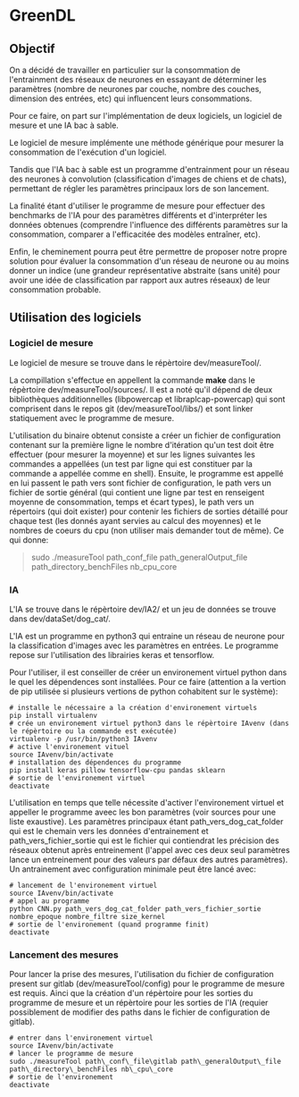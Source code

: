 # GreenDL

## Objectif
On a décidé de travailler en particulier sur la consommation de l'entrainment des réseaux de neurones en essayant de déterminer les paramètres (nombre de neurones par couche, nombre des couches, dimension des entrées, etc) qui influencent leurs consommations.

Pour ce faire, on part sur l'implémentation de deux logiciels, un logiciel de mesure et une IA bac à sable.

Le logiciel de mesure implémente une méthode générique pour mesurer la consommation de l'exécution d'un logiciel.

Tandis que l'IA bac à sable est un programme d'entrainment pour un réseau des neurones à convolution (classification d'images de chiens et de chats),  permettant de régler les paramètres principaux lors de son lancement.

La finalité étant d'utiliser le programme de mesure pour effectuer des benchmarks de l'IA pour des paramètres différents et d'interpréter les données obtenues (comprendre l'influence des différents paramètres sur la consommation, comparer a l'efficacitée des modèles entraîner, etc).

Enfin, le cheminement pourra peut être permettre de proposer notre propre solution pour évaluer la consommation d'un réseau de neurone ou au moins donner un indice (une grandeur représentative abstraite (sans unité) pour avoir une idée de classification par rapport aux autres réseaux) de leur consommation probable.


## Utilisation des logiciels
### Logiciel de mesure
Le logiciel de mesure se trouve dans le répèrtoire dev/measureTool/. 

La compillation s'effectue en appellent la commande **make** dans le répèrtoire dev/measureTool/sources/. Il est a noté qu'il dépend de deux bibliothèques additionnelles (libpowercap et libraplcap-powercap) qui sont comprisent dans le repos git (dev/measureTool/libs/) et sont linker statiquement avec le programme de mesure.

L'utilisation du binaire obtenut consiste a créer un fichier de configuration contenant sur la première ligne le nombre d'itération qu'un test doit être effectuer (pour mesurer la moyenne) et sur les lignes suivantes les commandes a appellées (un test par ligne qui est constituer par la commande a appellée comme en shell). Ensuite, le programme est appellé en lui passent le path vers sont fichier de configuration, le path vers un fichier de sortie général (qui contient une ligne par test en renseigent moyenne de consommation, temps et écart types), le path vers un répertoirs (qui doit exister) pour contenir les fichiers de sorties détaillé pour chaque test (les donnés ayant servies au calcul des moyennes) et le nombres de coeurs du cpu (non utiliser mais demander tout de même). Ce qui donne:
> sudo ./measureTool path\_conf\_file path\_generalOutput\_file path\_directory\_benchFiles nb\_cpu\_core

### IA
L'IA se trouve dans le répèrtoire dev/IA2/ et un jeu de données se trouve dans dev/dataSet/dog\_cat/.

L'IA est un programme en python3 qui entraine un réseau de neurone pour la classification d'images avec les paramètres en entrées. Le programme repose sur l'utilisation des librairies keras et tensorflow.

Pour l'utiliser, il est conseiller de créer un environement virtuel python dans le quel les dépendences sont installées. Pour ce faire (attention a la vertion de pip utilisée si plusieurs vertions de python cohabitent sur le système):

	# installe le nécessaire a la création d'environement virtuels
	pip install virtualenv
	# crée un environement virtuel python3 dans le répèrtoire IAvenv (dans le répèrtoire ou la commande est exécutée)
	virtualenv -p /usr/bin/python3 IAvenv
	# active l'environement vituel
	source IAvenv/bin/activate
	# installation des dépendences du programme
	pip install keras pillow tensorflow-cpu pandas sklearn
	# sortie de l'environement virtuel
	deactivate

L'utilisation en temps que telle nécessite d'activer l'environement virtuel et appeller le programme aveec les bon paramètres (voir sources pour une liste exaustive). Les paramètres principaux étant path\_vers\_dog\_cat\_folder qui est le chemain vers les données d'entrainement et path\_vers\_fichier\_sortie qui est le fichier qui contiendrat les précision des réseaux obtenut après entreinement (l'appel avec ces deux seul paramètres lance un entreinement pour des valeurs par défaux des autres paramètres). Un antrainement avec configuration minimale peut être lancé avec:

	# lancement de l'environement virtuel
	source IAvenv/bin/activate
	# appel au programme
	python CNN.py path_vers_dog_cat_folder path_vers_fichier_sortie nombre_epoque nombre_filtre size_kernel
	# sortie de l'environement (quand programme finit)
	deactivate

### Lancement des mesures
Pour lancer la prise des mesures, l'utilisation du fichier de configuration present sur gitlab (dev/measureTool/config) pour le programme de mesure est requis. Ainci que la création d'un répèrtoire pour les sorties du programme de mesure et un répèrtoire pour les sorties de l'IA (requier possiblement de modifier des paths dans le fichier de configuration de gitlab).
	
	# entrer dans l'environement virtuel
	source IAvenv/bin/activate
	# lancer le programme de mesure
	sudo ./measureTool path\_conf\_file\gitlab path\_generalOutput\_file path\_directory\_benchFiles nb\_cpu\_core
	# sortie de l'environement
	deactivate
